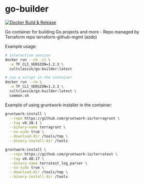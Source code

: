 # go-builder
[![Docker Build & Release](https://github.com/Diehlabs/go-builder/actions/workflows/release.yml/badge.svg)](https://github.com/Diehlabs/go-builder/actions/workflows/release.yml)

Go container for building Go projects and more - Repo managed by Terraform repo terraform-github-mgmt (azdo)

Example usage:
```bash
# interactive session
docker run --rm -it \
  -e TF_CLI_VERSION=1.2.3 \
  cultclassik/go-builder:latest

# run a script in the container
docker run --rm \
  -e TF_CLI_VERSION=1.2.3 \
  cultclassik/go-builder:latest \
  common.sh
```

Example of using gruntwork-installer in the container:
```bash
gruntwork-install \
  --repo https://github.com/gruntwork-io/terragrunt \
  --tag v0.38.1 \
  --binary-name terragrunt \
  --no-sudo true \
  --download-dir /tools/tmp \
  --binary-install-dir /tools

gruntwork-install \
  --repo https://github.com/gruntwork-io/terratest \
  --tag v0.40.17 \
  --binary-name terratest_log_parser \
  --no-sudo true \
  --download-dir /tools/tmp \
  --binary-install-dir /tools

```
